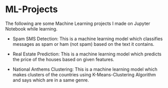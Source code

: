 # ML-Projects
The following are some Machine Learning projects I made on Jupyter Notebook while learning. 

- Spam SMS Detection:
This is a machine learning model which classifies messages as spam or ham (not spam) based on the text it contains.

* Real Estate Prediction:
This is a machine learning model which predicts the price of the houses based on given features.

+ National Anthems Clustering:
This is a machine learning model which makes clusters of the countries using K-Means-Clustering Algorithm and says which are in a same genre.
